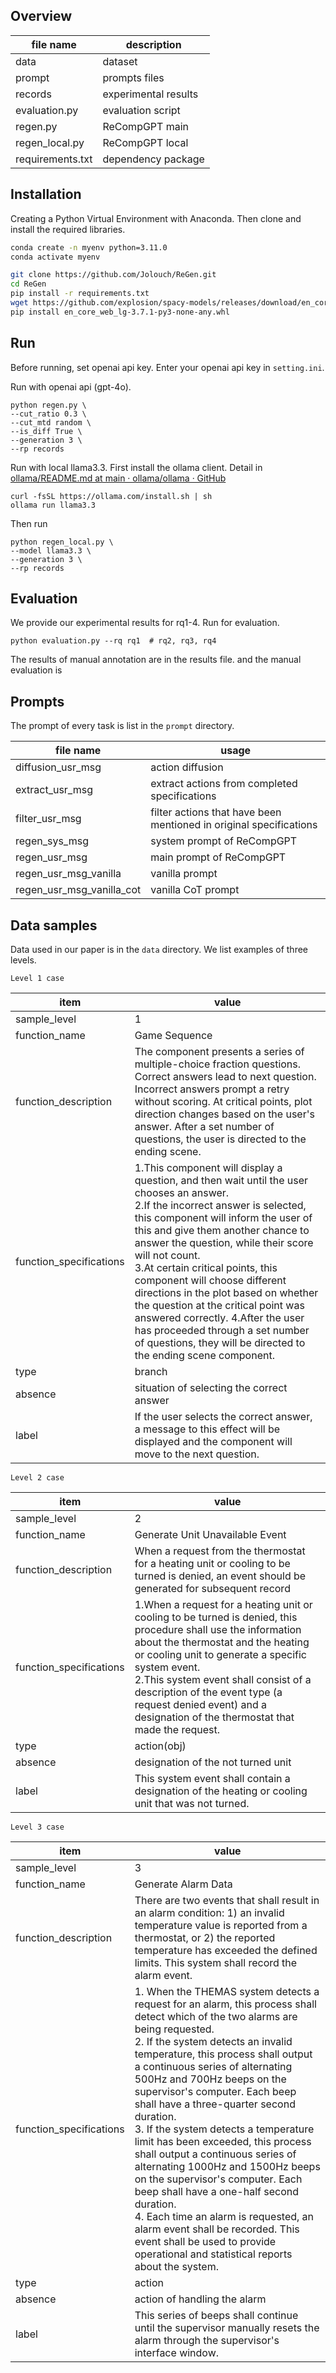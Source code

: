 ## Overview

| file name        | description          |
| ---------------- | -------------------- |
| data             | dataset              |
| prompt           | prompts files        |
| records          | experimental results |
| evaluation.py    | evaluation script    |
| regen.py         | ReCompGPT main     |
| regen_local.py   | ReCompGPT local    |
| requirements.txt | dependency package   |




## Installation

Creating a Python Virtual Environment with Anaconda. Then clone and install the required libraries. 

```bash
conda create -n myenv python=3.11.0
conda activate myenv

git clone https://github.com/Jolouch/ReGen.git
cd ReGen
pip install -r requirements.txt
wget https://github.com/explosion/spacy-models/releases/download/en_core_web_lg-3.7.1/en_core_web_lg-3.7.1-py3-none-any.whl
pip install en_core_web_lg-3.7.1-py3-none-any.whl
```


## Run
Before running, set openai api key. Enter your openai api key in `setting.ini`.

Run with openai api (gpt-4o).

```
python regen.py \
--cut_ratio 0.3 \ 
--cut_mtd random \
--is_diff True \
--generation 3 \
--rp records
```

Run with local llama3.3. First install the ollama client. Detail in [ollama/README.md at main · ollama/ollama · GitHub](https://github.com/ollama/ollama/blob/main/README.md#quickstart)

```
curl -fsSL https://ollama.com/install.sh | sh
ollama run llama3.3
```

Then run

```
python regen_local.py \
--model llama3.3 \
--generation 3 \
--rp records
```

##  Evaluation

We provide our experimental results for rq1-4.
Run for evaluation.

```
python evaluation.py --rq rq1  # rq2, rq3, rq4
```
The results of manual annotation are in the results file. and the manual evaluation is

## Prompts

The prompt of every task is list in the `prompt` directory.

| file name                 | usage                                                        |
| ------------------------- | ------------------------------------------------------------ |
| diffusion_usr_msg         | action diffusion                                             |
| extract_usr_msg           | extract actions from completed specifications                |
| filter_usr_msg            | filter actions that have been mentioned in original specifications |
| regen_sys_msg             | system prompt of ReCompGPT                                 |
| regen_usr_msg             | main prompt of ReCompGPT                                   |
| regen_usr_msg_vanilla     | vanilla prompt                                               |
| regen_usr_msg_vanilla_cot | vanilla CoT prompt                                           |

## Data samples

Data used in our paper is in the `data` directory. We list examples of three levels.

`Level 1 case`

| item                    | value                                                        |
| ----------------------- | ------------------------------------------------------------ |
| sample_level            | 1                                                            |
| function_name           | Game Sequence                                                |
| function_description    | The component presents a series of multiple-choice fraction questions. Correct answers lead to next question. Incorrect answers prompt a retry without scoring. At critical points, plot direction changes based on the user's answer. After a set number of questions, the user is directed to the ending scene. |
| function_specifications | 1.This component will display a question, and then wait until the user chooses an answer.<br />2.If the incorrect answer is selected, this component will inform the user of this and give them another chance to answer the question, while their score will not count.<br />3.At certain critical points, this component will choose different directions in the plot based on whether the question at the critical point was answered correctly. 4.After the user has proceeded through a set number of questions, they will be directed to the ending scene component. |
| type                    | branch                                                       |
| absence                 | situation of selecting the correct answer                    |
| label                   | If the user selects the correct answer, a message to this effect will be displayed and the component will move to the next question. |

`Level 2 case`

| item                    | value                                                        |
| ----------------------- | ------------------------------------------------------------ |
| sample_level            | 2                                                            |
| function_name           | Generate Unit Unavailable Event                              |
| function_description    | When a request from the thermostat for a heating unit or cooling to be turned is denied, an event should be generated for subsequent record |
| function_specifications | 1.When a request for a heating unit or cooling to be turned is denied, this procedure shall use the information about the thermostat and the heating or cooling unit to generate a specific system event.<br />2.This system event shall consist of a description of the event type (a request denied event) and a designation of the thermostat that made the request. |
| type                    | action(obj)                                                  |
| absence                 | designation of the not turned unit                           |
| label                   | This system event shall contain a designation of the heating or cooling unit that was not turned. |

`Level 3 case`

| item                    | value                                                        |
| ----------------------- | ------------------------------------------------------------ |
| sample_level            | 3                                                            |
| function_name           | Generate Alarm Data                                          |
| function_description    | There are two events that shall result in an alarm condition: 1) an invalid temperature value is reported from a thermostat, or 2) the reported temperature has exceeded the defined limits. This system shall record the alarm event. |
| function_specifications | 1. When the THEMAS system detects a request for an alarm, this process shall detect which of the two alarms are being requested. <br />2. If the system detects an invalid temperature, this process shall output a continuous series of alternating 500Hz and 700Hz beeps on the supervisor's computer. Each beep shall have a three-quarter second duration. <br />3. If the system detects a temperature limit has been exceeded, this process shall output a continuous series of alternating 1000Hz and 1500Hz beeps on the supervisor's computer. Each beep shall have a one-half second duration. <br />4. Each time an alarm is requested, an alarm event shall be recorded. This event shall be used to provide operational and statistical reports about the system. |
| type                    | action                                                       |
| absence                 | action of handling the alarm                                 |
| label                   | This series of beeps shall continue until the supervisor manually resets the alarm through the supervisor's interface window. |